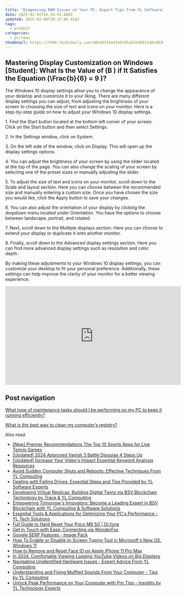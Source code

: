 ```yaml
---
title: "Diagnosing RAM Issues on Your PC: Expert Tips From YL Software's Professionals"
date: 2025-02-01T16:24:45.080Z
updated: 2025-02-08T20:15:06.418Z
tags:
  - product
categories:
  - pcclean
thumbnail: https://thmb.techidaily.com/a8b16314a41e8185a53e16911a8cd83652896b6771ffcd18a8d5ccdaa894f672.jpg
---
```


## Mastering Display Customization on Windows [Student]: What Is the Value of \(B \) if It Satisfies the Equation \(\Frac{b}{6} = 9 \)?

The Windows 10 display settings allow you to change the appearance of your desktop and customize it to your liking. There are many different display settings you can adjust, from adjusting the brightness of your screen to choosing the size of text and icons on your monitor. Here is a step-by-step guide on how to adjust your Windows 10 display settings. 

1\. Find the Start button located at the bottom left corner of your screen. Click on the Start button and then select Settings.

2\. In the Settings window, click on System.

3\. On the left side of the window, click on Display. This will open up the display settings options. 

4\. You can adjust the brightness of your screen by using the slider located at the top of the page. You can also change the scaling of your screen by selecting one of the preset sizes or manually adjusting the slider.

5\. To adjust the size of text and icons on your monitor, scroll down to the Scale and layout section. Here you can choose between the recommended size and manually entering a custom size. Once you have chosen the size you would like, click the Apply button to save your changes.

6\. You can also adjust the orientation of your display by clicking the dropdown menu located under Orientation. You have the options to choose between landscape, portrait, and rotated.

7\. Next, scroll down to the Multiple displays section. Here you can choose to extend your display or duplicate it onto another monitor.

8\. Finally, scroll down to the Advanced display settings section. Here you can find more advanced display settings such as resolution and color depth. 

By making these adjustments to your Windows 10 display settings, you can customize your desktop to fit your personal preference. Additionally, these settings can help improve the clarity of your monitor for a better viewing experience.

<!-- affiliate ads begin -->
<iframe width="560" height="315" src="https://www.youtube.com/embed/PKZUYice-ws?si=L8iMa9T3h7TMSWdQ" title="YouTube video player" frameborder="0" allow="accelerometer; autoplay; clipboard-write; encrypted-media; gyroscope; picture-in-picture; web-share" referrerpolicy="strict-origin-when-cross-origin" allowfullscreen></iframe>
<!-- affiliate ads end -->

## Post navigation

[What type of maintenance tasks should I be performing on my PC to keep it running efficiently?](https://tools.techidaily.com/pcclean/products/)

[What is the best way to clean my computer’s registry?](https://tools.techidaily.com/pcclean/products/)

<ins class="adsbygoogle"
     style="display:block"
     data-ad-format="autorelaxed"
     data-ad-client="ca-pub-7571918770474297"
     data-ad-slot="1223367746"></ins>

<ins class="adsbygoogle"
     style="display:block"
     data-ad-client="ca-pub-7571918770474297"
     data-ad-slot="8358498916"
     data-ad-format="auto"
     data-full-width-responsive="true"></ins>

<span class="atpl-alsoreadstyle">Also read:</span>
<div><ul>
<li><a href="https://fox-friendly.techidaily.com/new-premier-recommendations-the-top-10-sports-apps-for-live-tennis-games/"><u>[New] Premier Recommendations The Top 10 Sports Apps for Live Tennis Games</u></a></li>
<li><a href="https://article-knowledge.techidaily.com/updated-2024-approved-vanish-3-battle-disguise-4-steps-up/"><u>[Updated] 2024 Approved Vanish 3 Battle Disguise 4 Steps Up</u></a></li>
<li><a href="https://facebook-video-footage.techidaily.com/updated-increase-your-videos-impact-essential-keyword-analysis-resources/"><u>[Updated] Increase Your Video's Impact Essential Keyword Analysis Resources</u></a></li>
<li><a href="https://discover-fantastic.techidaily.com/avoid-sudden-computer-shuts-and-reboots-effective-techniques-from-yl-computing/"><u>Avoid Sudden Computer Shuts and Reboots: Effective Techniques From YL Computing</u></a></li>
<li><a href="https://discover-fantastic.techidaily.com/dealing-with-failing-drives-essential-steps-and-tips-provided-by-yl-software-experts/"><u>Dealing with Failing Drives: Essential Steps and Tips Provided by YL Software Experts</u></a></li>
<li><a href="https://discover-fantastic.techidaily.com/developing-virtual-replicas-building-digital-twins-via-bsv-blockchain-technology-by-trace-and-yl-computing/"><u>Developing Virtual Replicas: Building Digital Twins via BSV Blockchain Technology by Trace & YL Computing</u></a></li>
<li><a href="https://discover-fantastic.techidaily.com/empowering-tomorrows-innovators-become-a-leading-expert-in-bsv-blockchain-with-yl-computing-and-software-solutions/"><u>Empowering Tomorrow's Innovators: Become a Leading Expert in BSV Blockchain with YL Computing & Software Solutions</u></a></li>
<li><a href="https://discover-fantastic.techidaily.com/essential-tools-and-applications-for-optimizing-your-pcs-performance-yl-tech-solutions/"><u>Essential Tools & Applications for Optimizing Your PC's Performance - YL Tech Solutions</u></a></li>
<li><a href="https://techidaily.com/full-guide-to-hard-reset-your-poco-m6-5g-drfone-by-drfone-reset-android-reset-android/"><u>Full Guide to Hard Reset Your Poco M6 5G | Dr.fone</u></a></li>
<li><a href="https://some-knowledge.techidaily.com/get-in-touch-with-ease-connecting-via-wonderfox/"><u>Get in Touch with Ease: Connecting via WonderFox</u></a></li>
<li><a href="https://phone-solutions.techidaily.com/google-serp-features-image-pack-by-link-assistant-rank-tracker-serp-analysis-serp-analysis/"><u>Google SERP Features - Image Pack</u></a></li>
<li><a href="https://tech-renaissance.techidaily.com/how-to-enable-or-disable-in-screen-typing-tool-in-microsofts-new-os-windows-11/"><u>How To Enable or Disable In-Screen Typing Tool in Microsoft's New OS, Windows 11</u></a></li>
<li><a href="https://ios-unlock.techidaily.com/how-to-remove-and-reset-face-id-on-apple-iphone-11-pro-max-by-drfone-ios/"><u>How to Remove and Reset Face ID on Apple iPhone 11 Pro Max</u></a></li>
<li><a href="https://youtube-clips.techidaily.com/in-2024-comfortable-viewing-looping-youtube-videos-on-big-displays/"><u>In 2024, Comfortable Viewing Looping YouTube Videos on Big Displays</u></a></li>
<li><a href="https://discover-fantastic.techidaily.com/navigating-unidentified-hardware-issues-expert-advice-from-yl-computing/"><u>Navigating Unidentified Hardware Issues - Expert Advice From YL Computing</u></a></li>
<li><a href="https://discover-fantastic.techidaily.com/understanding-and-fixing-muffled-sounds-from-your-computer-tips-by-yl-computing/"><u>Understanding and Fixing Muffled Sounds From Your Computer - Tips by YL Computing</u></a></li>
<li><a href="https://discover-fantastic.techidaily.com/unlock-peak-performance-on-your-computer-with-pro-tips-insights-by-yl-technology-experts/"><u>Unlock Peak Performance on Your Computer with Pro Tips - Insights by YL Technology Experts</u></a></li>
</ul></div>

